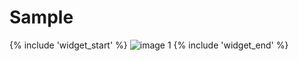 # Sample

{% include 'widget_start' %}
![image 1](../../../code/facetracking/versions/image1.png)
{% include 'widget_end' %}

